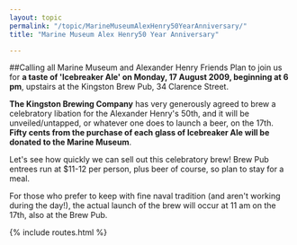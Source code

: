 ```yaml
---
layout: topic
permalink: "/topic/MarineMuseumAlexHenry50YearAnniversary/"
title: "Marine Museum Alex Henry50 Year Anniversary"

---
```


##Calling all Marine Museum and Alexander Henry Friends
Plan to join us for **a taste of 'Icebreaker Ale' on Monday, 17 August 2009, beginning at 6 pm**, upstairs at the Kingston Brew Pub, 34 Clarence Street.

**The Kingston Brewing Company** has very generously agreed to brew a celebratory libation for the Alexander Henry's 50th, and it will be unveiled/untapped, or whatever one does to launch a beer, on the 17th. **Fifty cents from the purchase of each glass of Icebreaker Ale will be donated to the Marine Museum**.

Let's see how quickly we can sell out this celebratory brew! Brew Pub entrees run at $11-12 per person, plus beer of course, so plan to stay for a meal.

For those who prefer to keep with fine naval tradition (and aren't working during the day!), the actual launch of the brew will occur at 11 am on the 17th, also at the Brew Pub.

{% include routes.html %}
